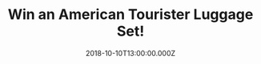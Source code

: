---
campaign-uuid: "c-e5e182dc-03b5-4ceb-970c-f8604afa20cd"
type: "Competition"
category: "Gifts"
date: "2018-10-10T13:00:00.000Z"
end-date: "2018-12-10T23:59:00.000Z"
disable-form: false
is_promoted: false
has_entry_page: true
title: "Win an American Tourister Luggage Set!"
competition-description: "<p>With a presence in more than 90 countries worldwide…\
  \ we are giving away an amazing luggage set from the second biggest luggage brand\
  \ in the world: American Tourister. Available in 3 different colours for you to\
  \ choose your favourite one: Summer Sky, Hot Lip Pink and Nautical Blue.</p>\r\n\
  <p>If you are already planning your next trip, click below for a chance to win!</p>"
hero-header: "Win an American Tourister Luggage Set!"
terms-confirmation: "N/A"
banner-img: "https://assets.expresslyapp.com/asset-e73b334c-8c99-4ebf-b357-9c664e6a4787.jpg"
logo-left-href: "http://americantourister.co.uk"
logo-left-image: "https://assets.expresslyapp.com/asset-15a2fe11-58c5-431b-985a-0c0ff7f9cf67.jpg"
logo-left-title: "American Tourister"
bg-image-hero: "https://assets.expresslyapp.com/asset-daa26137-dca9-4078-b9c6-83e0e2aaddd3.jpg"
bg-image-first: "https://assets.expresslyapp.com/asset-c61bd9fb-87c0-4151-9be1-5071b037ad23.jpg"
bg-image-second: "https://assets.expresslyapp.com/asset-3e2ded0a-4622-42de-80f7-46fea74d3d12.jpg"
bg-image-third: "https://assets.expresslyapp.com/asset-8849b71b-f4a6-4735-bd90-b8d4a889f39c.jpg"
section1-content: "At American Tourister they offer a wide selection of qualitative\
  \ youthful, vibrant and reliable luggage at an affordable price. Embedded with distinctive\
  \ high quality traits, the American Tourister collections combine style & practicality\
  \ and cover a wide selection of travel luggage, ideal for your next leisure travel."
section2-content: "</p>Inspired by the freedom of travelling, WaveBreaker features\
  \ a dynamic and contemporary design inspired by nature, with gradually fading lines\
  \ on the front panel.</p>\r\n<p>The collection, enhanced by its dotted texture,\
  \ helps to protect the surface against scratches. The rich looking double wheels\
  \ make travelling easy and provide a smooth rolling comfort.</p>"
section3-content: "<p>Thanks for joining the club! Now that you are an Expressly insider,\
  \ think no more and enter the form below for a chance to win the amazing American\
  \ Tourister Luggage Set and get ready to discover many more opportunities to win\
  \ at Expressly Club!</p>"
entry-title: "Win an American Tourister Luggage Set!"
entry-content: "Enter the draw to win an American Tourister Luggage Set by completing\
  \ the form below before 23:59 on 10th of December 2018."
has-winner: false
prize-description: "An American Tourister Luggage Set.\r\nAvailable colours: Summer\
  \ Sky, Hot Lip Pink & Nautical Blue."
special-conditions: "Multiple entries are allowed up to one every day."
country-restrictions:
- "GB"
---